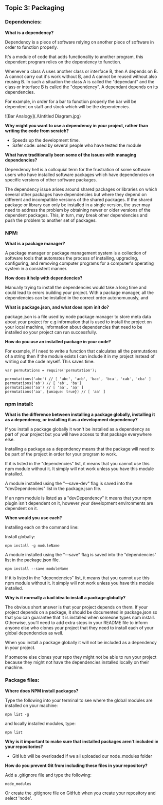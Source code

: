 ## Topic 3: Packaging

### Dependencies:

**What is a dependency?**

Dependency is a piece of software relying on another piece of software in order to function properly.

It's a module of code that adds functionality to another program, this dependent program relies on the dependency to function.

Whenever a class A uses another class or interface B, then A depends on B. A cannot carry out it's work without B, and A cannot be reused without also reusing B. In such a situation the class A is called the "dependant" and the class or interface B is called the "dependency". A dependant depends on its dependencies.

For example, in order for a bar to function properly the bar will be dependent on staff and stock which will be the dependencies.

![Bar Analogy](./Untitled Diagram.jpg)


**Why might you want to use a dependency in your project, rather than writing the code from scratch?**

- Speeds up the development time.
- Safer code: used by several people who have tested the module

**What have traditionally been some of the issues with managing dependencies?**

Dependency hell is a colloquial term for the frustration of some software users who have installed software packages which have dependencies on specific versions of other software packages.

The dependency issue arises around shared packages or libraries on which several other packages have dependencies but where they depend on different and incompatible versions of the shared packages. If the shared package or library can only be installed in a single version, the user may need to address the problem by obtaining newer or older versions of the dependent packages. This, in turn, may break other dependencies and push the problem to another set of packages.

### NPM:

**What is a package manager?**

A package manager or package management system is a collection of software tools that automates the process of installing, upgrading, configuring, and removing computer programs for a computer's operating system in a consistent manner.

**How does it help with dependencies?**

Manually trying to install the dependencies would take a long time and could lead to errors building your project. With a package manager, all the dependencies can be installed in the correct order autonomuously, and


**What is package.json, and what does npm init do?**

package.json is a file used by node package manager to store meta data about your project for e.g information that is used to install the project on your local machine, information about dependencies that need to be installed so your project can run successfully.


**How do you use an installed package in your code?**

For example, if I need to write a function that calculates all the permutations of a string then if the module exists I can include it in my project instead of writing out the code myself. This saves time.


```
var permutations = require('permutation');

permutations('abc') // [ 'abc', 'acb', 'bac', 'bca', 'cab', 'cba' ]
permutations('ab') // [ 'ab', 'ba']
permutations('aa') // [ 'aa', 'aa' ]
permutations('aa', {unique: true}) // [ 'aa' ]
```

### npm install:

**What is the difference between installing a package globally, installing it as a dependency, or installing it as a development dependency?**

If you install a package globally it won't be installed as a dependency as part of your project but you will have access to that package everywhere else.

Installing a package as a dependency means that the package will need to be part of the project in order for your program to work.

If it is listed in the "dependencies" list, it means that you cannot use this npm module without it. It simply will not work unless you have this module installed.


A module installed using the "--save-dev" flag is saved into the "devDependencies" list in the package.json file.

If an npm module is listed as a "devDependency" it means that your npm plugin isn't dependent on it, however your development environments are dependent on it.

**When would you use each?**

Installing each on the command line:

Install globally:

```
npm install -g moduleName

```

A module installed using the "--save" flag is saved into the "dependencies" list in the package.json file.

```
npm install --save moduleName
```

If it is listed in the "dependencies" list, it means that you cannot use this npm module without it. It simply will not work unless you have this module installed.


**Why is it normally a bad idea to install a package globally?**

The obvious short answer is that your project depends on them. If your project depends on a package, it should be documented in package.json so that you can guarantee that it is installed when someone types npm install. Otherwise, you’ll need to add extra steps in your README file to inform anyone else who clones your project that they need to install each of your global dependencies as well.

When you install a package globally it will not be included as a dependency in your project.

If someone else clones your repo they might not be able to run your project because they might not have the dependencies installed locally on their machine.

### Package files:

**Where does NPM install packages?**

Type the following into your terminal to see where the global modules are installed on your machine:

```
npm list -g
```

and locally installed modules, type:

```
npm list
```

**Why is it important to make sure that installed packages aren't included in your repositories?**

- GitHub will be overloaded if we all uploaded our node_modules folder


**How do you prevent Git from including these files in your repository?**

Add a .gitignore file and type the following:

```
node_modules
```

Or create the .gitignore file on GitHub when you create your repository and select 'node'.
